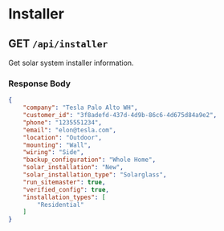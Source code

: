 # Installer

## GET `/api/installer`

Get solar system installer information.

### Response Body

```json
{
    "company": "Tesla Palo Alto WH",
    "customer_id": "3f8adefd-437d-4d9b-86c6-4d675d84a9e2",
    "phone": "1235551234",
    "email": "elon@tesla.com",
    "location": "Outdoor",
    "mounting": "Wall",
    "wiring": "Side",
    "backup_configuration": "Whole Home",
    "solar_installation": "New",
    "solar_installation_type": "Solarglass",
    "run_sitemaster": true,
    "verified_config": true,
    "installation_types": [
        "Residential"
    ]
}
```
